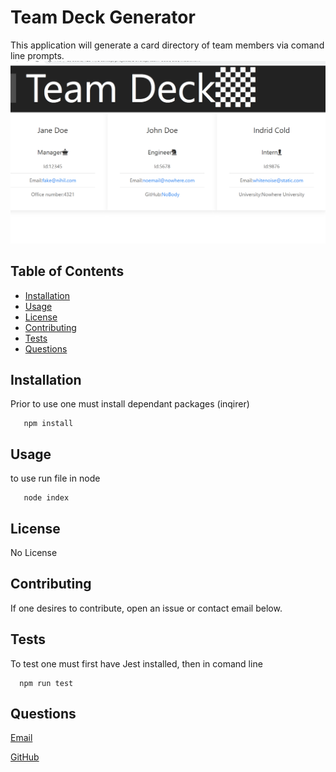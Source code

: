 
  # Team Deck Generator 
  
  This application will generate a card directory of team members via comand line prompts.
  <img src="./assets/Screenshot.png" alt="screenshot">

  ## Table of Contents
  * [Installation](#installation)
  * [Usage](#usage)
  * [License](#license)
  * [Contributing](#Contributing)
  * [Tests](#Tests)
  * [Questions](#Questions)
  
  ## Installation
  Prior to use one must install dependant packages (inqirer)
  
       
       npm install

       
    
  ## Usage
  to use run file in node
  
       
       node index

       
    
  ## License
  No License
  ## Contributing
  If one desires to contribute, open an issue or contact email below.
  ## Tests
  To test one must first have Jest installed, then in comand line  
  
      npm run test
  ## Questions   
  [Email](mailto:emailcodydiab@gmail.com)

  [GitHub](https://github.com/CodyDiab)

